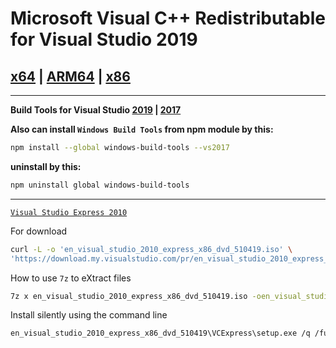 # Microsoft Visual C++ Redistributable for Visual Studio 2019
## [x64](https://aka.ms/vs/16/release/VC_redist.x64.exe) | [ARM64](https://aka.ms/vs/16/release/VC_redist.arm64.exe) | [x86](https://aka.ms/vs/16/release/VC_redist.x86.exe)
***
**Build Tools for Visual Studio [2019](https://download.visualstudio.microsoft.com/download/pr/1192d0de-5c6d-4274-b64d-c387185e4f45/605089bf72da4da4d27eb0cfcec569ed61f5cf5671aa6d3dece1487abfd62cab/vs_BuildTools.exe) | [2017](https://download.visualstudio.microsoft.com/download/pr/653e10c9-d650-464b-a0b0-f211bb0c7c32/ce78a99572710c75aa8a209d771c54f98513c8f5cfe4bad9a661fb1a3298bf50/vs_BuildTools.exe)**

**Also can install `Windows Build Tools` from npm module by this:**
``` bash
npm install --global windows-build-tools --vs2017
```
**uninstall by this:**
``` bash
npm uninstall global windows-build-tools
```
***
[`Visual Studio Express 2010`](https://download.my.visualstudio.com/pr/en_visual_studio_2010_express_x86_dvd_510419.iso?t=e9342239-1935-4cfa-b4df-0b6bacafd391&e=1624405502&h=9bc2c1aa791aa48ecfd1a481f27400d8&su=1)

For download
``` bash
curl -L -o 'en_visual_studio_2010_express_x86_dvd_510419.iso' \
'https://download.my.visualstudio.com/pr/en_visual_studio_2010_express_x86_dvd_510419.iso?t=e9342239-1935-4cfa-b4df-0b6bacafd391&e=1624405502&h=9bc2c1aa791aa48ecfd1a481f27400d8&su=1'
```
How to use `7z` to eXtract files
``` bash
7z x en_visual_studio_2010_express_x86_dvd_510419.iso -oen_visual_studio_2010_express_x86_dvd_510419
```
Install silently using the command line
``` bash
en_visual_studio_2010_express_x86_dvd_510419\VCExpress\setup.exe /q /full /norestart
```
